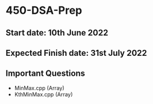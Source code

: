 # 450-DSA-Prep

## Start date: 10th June 2022

## Expected Finish date: 31st July 2022

## Important Questions
- MinMax.cpp (Array)
- KthMinMax.cpp (Array)